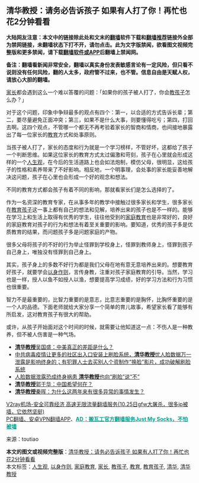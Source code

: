  <h2>清华教授：请务必告诉孩子 如果有人打了你！再忙也花2分钟看看</h2> <p class="notice"><b>大陆网友注意：本文中的链接除此处和文末的<a href="https://github.com/bannedbook/fanqiang" >翻墙</a>软件下载和<a href="https://github.com/killgcd/justmysocks/blob/master/README.md">翻墙推荐</a>链接外全部为禁网链接，未翻墙状态下打不开，请勿点击。此为文字版禁闻，欲看图文视频完整版和更多禁闻，请下载<a href="https://github.com/bannedbook/fanqiang">翻墙软件或APP</a>后翻墙上禁闻网。</p><p>备注：翻墙看新闻非常安全，翻墙以真实身份发表敏感言论有一定风险，但只看不说则没有任何风险，翻的人太多，政府管不过来，也不管。信息自由是天赋人权，请放心大胆的翻墙。</b></p>  <div class="entry"> <p id="conimg"></p> <p><a href="https://www.bannedbook.org/bnews/tag/%E5%AE%B6%E9%95%BF/" class="st_tag internal_tag" rel="tag" title="标签 家长 下的日志">家长</a>都会遇到这么一个难以答覆的问题：「如果你的孩子被人打了，你会<a href="https://www.bannedbook.org/bnews/tag/%e6%95%99%e5%ad%a9%e5%ad%90/" class="st_tag internal_tag" rel="tag" title="标签 教孩子 下的日志">教孩子</a>怎么办？」</p> <p>对于这个问题，印象中争辩最多的观点有四个：第一，以合适的方式告诉长辈；第二，要尽量避免正面冲突；第三，如果不是什么大事，则要懂得吃亏；第四，打回去啊。这四个观点，不管哪一个都无不再考验着家长的智商和情商，也间接地暴露出了每一位家长的<a href="https://www.bannedbook.org/bnews/tag/%e6%95%99%e8%82%b2/" class="st_tag internal_tag" rel="tag" title="标签 教育 下的日志">教育</a>方式和处事原则。</p> <p>当孩子被人打了，家长的态度和行为就是一个学习榜样，不管好坏，这都给了孩子一个判断思维。如果这位家长的教育方式太过偏激和苛刻，孩子在心里就会形成这样的一个<a href="https://www.bannedbook.org/bnews/tag/%E4%BA%BA%E7%94%9F%E8%A7%82/" class="st_tag internal_tag" rel="tag" title="标签 人生观 下的日志">人生观</a>，在今后的生活道路上也会如法炮制，模仿父母，很明显，这给孩子的性格和素养带来了不好影响。相反地，一个明事理，会处事的家长能妥善地解决这问题，孩子在心里也会形成一个好的观念和想法。</p> <p>不同的教育方式都会孩子有着不同的影响，那就看家长们是怎么选择的了。</p> <p>作为一名资深的教育专家，在从事多年的教学中接触过很多家长和学生，很多家长在<a href="https://www.bannedbook.org/bnews/tag/%E6%95%99%E8%82%B2%E5%AD%A9%E5%AD%90/" class="st_tag internal_tag" rel="tag" title="标签 教育孩子 下的日志">教育孩子</a>这一事上都有自己的想法和见解，培养出来的孩子也是不一样的。能够在学习上和生活上取得有优秀的学生，往往他受到的<a href="https://www.bannedbook.org/bnews/tag/%e5%ae%b6%e5%ba%ad%e6%95%99%e8%82%b2/" class="st_tag internal_tag" rel="tag" title="标签 家庭教育 下的日志">家庭教育</a>也是非常好的，良好的家庭教育对孩子的行为和想法有着至关重要的影响。要知道，优秀的孩子多是优质教育的结果，而问题孩子多是问题家庭的产物。</p>  <p>很多父母将孩子的不好的行为举止怪罪到学校身上，怪罪到教师身上，怪罪到孩子自己身上，唯独没有怪罪到自己身上。</p> <p>其实，孩子身上的多数不好行为都是我们父母在地有意无意培养出来的。想要教育好孩子，就要学会<a href="https://www.bannedbook.org/bnews/tag/%E4%BB%A5%E8%BA%AB%E4%BD%9C%E5%88%99/" class="st_tag internal_tag" rel="tag" title="标签 以身作则 下的日志">以身作则</a>，言传身教，注重对孩子家庭教育的引导。当然，学习也是一样，授人以鱼不如授人以渔，想要提高学习成绩，好的学习方法和行为习惯也很重要。</p> <p>智力不是最重要的，比智力重要的是意志，比意志重要的是胸怀，比胸怀重要的是一个人的品德。下面老师就给大家分享一个简单的育儿故事，希望家长看了能够有所启发，这对教育孩子有很大的帮助。</p> <p></p> <p></p> <p></p>  <p></p> <p></p> <p></p> <p></p> <p></p> <p></p>  <p></p> <p></p> <p></p> <p></p> <p>或许，从孩子开始面对这个时间的时候，就需要让他知道这一点：不伤人是一种教养，但不被人伤害是一种气场。</p> <ul class='op-related-articles' title='相关阅读'> <li><a href='https://www.bannedbook.org/bnews/baitai/20201010/1411407.html' target='_blank'><b>清华教授</b>吴国盛：中美真正的差距是什么？</a></li> <li><a href='https://www.bannedbook.org/bnews/bannedvideo/20200929/1405370.html' target='_blank'>中共病毒疫情让更多的社区出入口安装上刷脸系统，<b>清华教授</b>忧人脸数据万一泄露是影响终身的；有犯罪人士去买别人个资制作“换脸”影片，成功破解刷脸系统</a></li> <li><a href='https://www.bannedbook.org/bnews/cbnews/20200928/1404522.html' target='_blank'>人脸数据泄露恐成终身祸患 <b>清华教授</b>也向“刷脸”说“不”</a></li> <li><a href='https://www.bannedbook.org/bnews/bannedvideo/20200923/1401841.html' target='_blank'><b>清华教授</b>郭于华：中国希望何在？</a></li> <li><a href='https://www.bannedbook.org/bnews/comments/20200408/1369637.html' target='_blank'><b>清华教授</b>秦晖：为什么这两年来有很多异常的事情发生？</a></li> </ul> <p class="texttj"> <a href="https://www.bannedbook.org/forum23/topic22702.html" target="_blank">V2ray机场-安全可靠经济 高速无限流量翻墙服务(10.25日gfw大屠杀，很多ip被墙，它依然坚挺)</a><br/> <a href="https://github.com/bannedbook/fanqiang/wiki/%E7%A6%81%E9%97%BB%E7%BD%91%E5%AE%89%E5%8D%93%E7%BF%BB%E5%A2%99%E6%96%B0%E9%97%BBAPP" target="_blank">PC翻墙、安卓VPN翻墙APP</a>、<span onclick="window.open('https://github.com/killgcd/justmysocks/blob/master/README.md')" style="font-weight:bold;color:#00A191;cursor:pointer;text-decoration:underline;outline:none">AD：搬瓦工官方翻墙服务Just My Socks，不怕被墙</span></p><p> 来源：toutiao </p> <a name='sharetosocial'></a>       <div><b>本文的图文或视频完整版</b>：<a href='https://www.bannedbook.org/bnews/lifebaike/20201030/1422667.html'>清华教授：请务必告诉孩子 如果有人打了你！再忙也花2分钟看看</a></div>  </div><!--END ENTRY--> <div class="postfooter"> <div>本文标签：<a href="https://www.bannedbook.org/bnews/tag/%E4%BA%BA%E7%94%9F%E8%A7%82/" rel="tag">人生观</a>, <a href="https://www.bannedbook.org/bnews/tag/%E4%BB%A5%E8%BA%AB%E4%BD%9C%E5%88%99/" rel="tag">以身作则</a>, <a href="https://www.bannedbook.org/bnews/tag/%e5%ae%b6%e5%ba%ad%e6%95%99%e8%82%b2/" rel="tag">家庭教育</a>, <a href="https://www.bannedbook.org/bnews/tag/%E5%AE%B6%E9%95%BF/" rel="tag">家长</a>, <a href="https://www.bannedbook.org/bnews/tag/%e6%95%99%e5%ad%a9%e5%ad%90/" rel="tag">教孩子</a>, <a href="https://www.bannedbook.org/bnews/tag/%e6%95%99%e8%82%b2/" rel="tag">教育</a>, <a href="https://www.bannedbook.org/bnews/tag/%E6%95%99%E8%82%B2%E5%AD%A9%E5%AD%90/" rel="tag">教育孩子</a>, <a href="https://www.bannedbook.org/bnews/tag/%E6%B8%85%E5%8D%8E/" rel="tag">清华</a>, <a href="https://www.bannedbook.org/bnews/tag/%E6%B8%85%E5%8D%8E%E6%95%99%E6%8E%88/" rel="tag">清华教授</a></div>  </div><!--END POSTFOOTER--> 